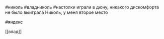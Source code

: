 #николь  #владниколь 
#настолки 
играли в дюну, никакого дискомфорта не было 
выиграла Николь, у меня второе место

#яндекс 

[[влад]]